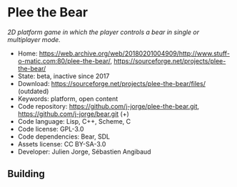 # Plee the Bear

_2D platform game in which the player controls a bear in single or multiplayer mode._

- Home: https://web.archive.org/web/20180201004909/http://www.stuff-o-matic.com:80/plee-the-bear/, https://sourceforge.net/projects/plee-the-bear/
- State: beta, inactive since 2017
- Download: https://sourceforge.net/projects/plee-the-bear/files/ (outdated)
- Keywords: platform, open content
- Code repository: https://github.com/j-jorge/plee-the-bear.git, https://github.com/j-jorge/bear.git (+)
- Code language: Lisp, C++, Scheme, C
- Code license: GPL-3.0
- Code dependencies: Bear, SDL
- Assets license: CC BY-SA-3.0
- Developer: Julien Jorge, Sébastien Angibaud

## Building
